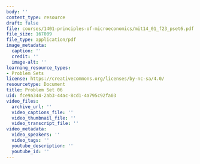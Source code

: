 ```yaml
---
body: ''
content_type: resource
draft: false
file: courses/1401-principles-of-microeconomics/mit14_01_f23_pset6.pdf
file_size: 167009
file_type: application/pdf
image_metadata:
  caption: ''
  credit: ''
  image-alt: ''
learning_resource_types:
- Problem Sets
license: https://creativecommons.org/licenses/by-nc-sa/4.0/
resourcetype: Document
title: Problem Set 06
uid: fce9a344-2ab3-44ac-8cd1-4a795c92fa03
video_files:
  archive_url: ''
  video_captions_file: ''
  video_thumbnail_file: ''
  video_transcript_file: ''
video_metadata:
  video_speakers: ''
  video_tags: ''
  youtube_description: ''
  youtube_id: ''
---
```

